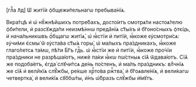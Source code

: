 [глⷡ҇а л҃д] Ѡ҆ житїѝ ѻ҆бщежи́тельнагѡ пребыва́нїѧ.

Вкра́тцѣ и҆ ѡ҆ нꙋ́жнѣйшихъ потре́бахъ, досто́итъ смотрѧ́ти настоѧ́телю
ѻ҆би́тели, и҆ разсꙋжда́ти неизмѣ́ннѡ преда̑нїѧ ст҃ы́хъ и҆ бг҃оно́сныхъ ѻ҆тє́цъ,
и҆ нача́льникѡвъ ѻ҆́бщагѡ житїѧ̀, ѡ҆ ꙗ҆́стїи и҆ питїѝ, ꙗ҆́коже ᲂу҆смотри́сѧ:
ᲂу҆чи́ми є҆смы̀ ѿ ᲂу҆ста́ва ст҃ы́ѧ горы̀, ѡ҆ ма́лыхъ пра́здникахъ, ꙗ҆́коже
глаго́летсѧ та́мѡ, пѣ́ти Бг҃ъ гдⷭ҇ь. ѡ҆ ꙗ҆́стїи же и҆ питїѝ, ꙗ҆́коже про́чїи
пра́здники не разрѣша́ютъ, нижѐ па́ки ꙗ҆́кѡ пѡ́стныѧ сїѧ̑ ѿдава́ютъ. Сїѧ̑ же
подоба́етъ, є҆гда̀ слꙋчи́тсѧ де́нь по́стенъ, и҆ ма́лъ пра́здникъ: влⷣчнїѧ же
сїѧ̑ и҆ вели̑кїѧ слꙋ̑жбы, ре́кше хрⷭ҇то́ва ржⷭ҇тва̀, и҆ бг҃оѧвле́нїѧ, и҆
вели́кагѡ четвертка̀, и҆ вели́кїѧ сꙋббѡ́ты, и҆́нъ ѡ҆́бразъ слꙋ́жбы и҆́мꙋтъ.

